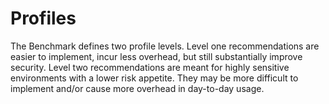 # Profiles

The Benchmark defines two profile levels. Level one recommendations are easier to implement, incur less
overhead, but still substantially improve security. Level two recommendations are meant for highly sensitive
environments with a lower risk appetite. They may be more difficult to implement and/or cause more overhead in
day-to-day usage.



<!-- ##DOCS-SOURCER-START
{"sourcePlugin":"Service Catalog Reference","hash":"80b5f6ba5bc6e3579c5215e27c526166"}
##DOCS-SOURCER-END -->
